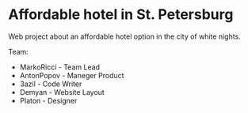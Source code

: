# Affordable hotel in St. Petersburg
Web project about an affordable hotel option in the city of white nights.

Team:

- MarkoRicci - Team Lead
- AntonPopov - Maneger Product
- 3azil - Code Writer
- Demyan - Website Layout
- Platon - Designer

